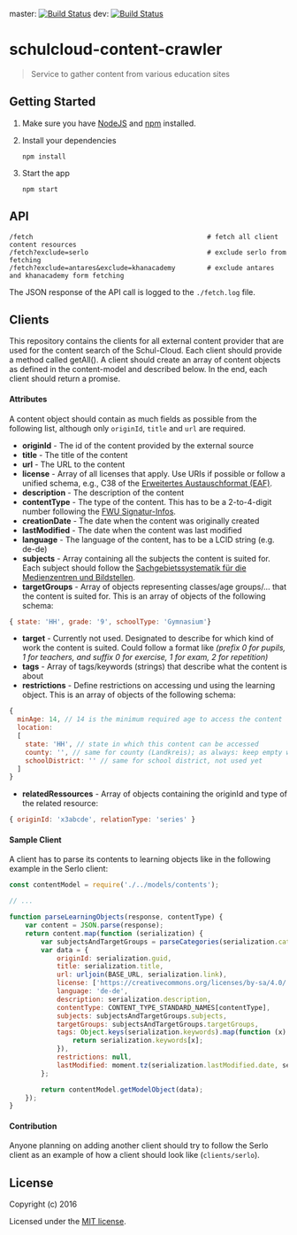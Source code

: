 master: [![Build Status](https://travis-ci.org/schul-cloud/schulcloud-content-crawler.svg?branch=master)](https://travis-ci.org/schulcloud/schulcloud-content-crawler)
dev: [![Build Status](https://travis-ci.org/schul-cloud/schulcloud-content-crawler.svg?branch=dev)](https://travis-ci.org/schulcloud/schulcloud-content-crawler)
# schulcloud-content-crawler
> Service to gather content from various education sites

## Getting Started

1. Make sure you have [NodeJS](https://nodejs.org/) and [npm](https://www.npmjs.com/) installed.
2. Install your dependencies

    ```
    npm install
    ```
3. Start the app

    ```
    npm start
    ```

## API

```
/fetch                                            # fetch all client content resources
/fetch?exclude=serlo                              # exclude serlo from fetching
/fetch?exclude=antares&exclude=khanacademy        # exclude antares and khanacademy form fetching
```

The JSON response of the API call is logged to the `./fetch.log` file.

## Clients

This repository contains the clients for all external content provider that are used for the content search of the Schul-Cloud. 
Each client should provide a method called getAll(). A client should create an array of content objects as defined in the content-model and described below. In the end, each client should return a promise.

#### Attributes
A content object should contain as much fields as possible from the following list, although only `originId`, `title` and `url` are required.

* **originId** - The id of the content provided by the external source
* **title** - The title of the content
* **url** - The URL to the content
* **license** - Array of all licenses that apply. Use URIs if possible or follow a unified schema, e.g., C38 of the [Erweitertes Austauschformat (EAF)](ftp://ftp.fwu.de/fwu/eaf/db-eaf.pdf).
* **description** - The description of the content
* **contentType** - The type of the content. This has to be a 2-to-4-digit number following the [FWU Signatur-Infos](ftp://ftp.fwu.de/fwu/eaf/Signatur-Infos%202015-05.pdf).
* **creationDate** - The date when the content was originally created
* **lastModified** - The date when the content was last modified
* **language** - The language of the content, has to be a LCID string (e.g. de-de)
* **subjects** - Array containing all the subjects the content is suited for. Each subject should follow the [Sachgebietssystematik für die Medienzentren und Bildstellen](http://agmud.de/wp-content/uploads/2013/09/sgsyst-20121219.pdf).
* **targetGroups** - Array of objects representing classes/age groups/… that the content is suited for. This is an array of objects of the following schema:
```javascript
{ state: 'HH', grade: '9', schoolType: 'Gymnasium'}
```
* **target** - Currently not used. Designated to describe for which kind of work the content is suited. Could follow a format like *(prefix 0 for pupils, 1 for teachers, and suffix 0 for exercise, 1 for exam, 2 for repetition)*
* **tags** - Array of tags/keywords (strings) that describe what the content is about
* **restrictions** - Define restrictions on accessing und using the learning object. This is an array of objects of the following schema: 
```javascript
{
  minAge: 14, // 14 is the minimum required age to access the content
  location:
  [
    state: 'HH', // state in which this content can be accessed
    county: '', // same for county (Landkreis); as always: keep empty when it does not apply, not used yet
    schoolDistrict: '' // same for school district, not used yet
  ]
}
```

* **relatedRessources** - Array of objects containing the originId and type of the related resource:
```javascript
{ originId: 'x3abcde', relationType: 'series' }
```

#### Sample Client
A client has to parse its contents to learning objects like in the following example in the Serlo client:
```javascript
const contentModel = require('./../models/contents');

// ...

function parseLearningObjects(response, contentType) {
    var content = JSON.parse(response);
    return content.map(function (serialization) {
        var subjectsAndTargetGroups = parseCategories(serialization.categories);
        var data = {
            originId: serialization.guid,
            title: serialization.title,
            url: urljoin(BASE_URL, serialization.link),
            license: ['https://creativecommons.org/licenses/by-sa/4.0/'],
            language: 'de-de',
            description: serialization.description,
            contentType: CONTENT_TYPE_STANDARD_NAMES[contentType],
            subjects: subjectsAndTargetGroups.subjects,
            targetGroups: subjectsAndTargetGroups.targetGroups,
            tags: Object.keys(serialization.keywords).map(function (x) {
                return serialization.keywords[x];
            }),
            restrictions: null,
            lastModified: moment.tz(serialization.lastModified.date, serialization.lastModified.timezone).toDate()
        };

        return contentModel.getModelObject(data);
    });
}
```

#### Contribution

Anyone planning on adding another client should try to follow the Serlo client as an example of how a client should look like (`clients/serlo`).

## License

Copyright (c) 2016

Licensed under the [MIT license](LICENSE).
